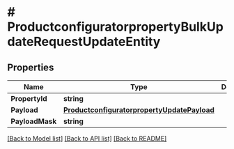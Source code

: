 # # ProductconfiguratorpropertyBulkUpdateRequestUpdateEntity


## Properties 


Name | Type | Description | Notes
------------ | ------------- | ------------- | -------------
**PropertyId**| **string** |   | [optional]
**Payload**| [**ProductconfiguratorpropertyUpdatePayload**](ProductconfiguratorpropertyUpdatePayload.md) |   | [optional]
**PayloadMask**| **string** |   | [optional]


[[Back to Model list]](../../README.md#models) [[Back to API list]](../../README.md#endpoints) [[Back to README]](../../README.md)

